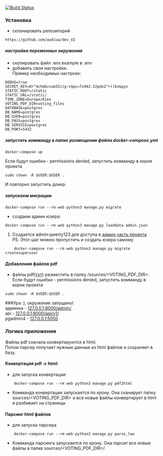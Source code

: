 [![Build Status](https://travis-ci.org/audiua/dev_XI.svg?branch=master)](https://travis-ci.org/audiua/dev_XI)

### Установка
+ склонировать репозиторий
```commandline
https://github.com/audiua/dev_XI
```

##### настройка переменных окружения
+ скопировать файл .env.example в .env
+ добавить свои настройки.   
Пример необходимых настроек:
```commandline
DEBUG=true
SECRET_KEY=0r^4chmbzsum32i(g-v$pc=7x942-22pde2^+))bv&pyo
STATIC_ROOT=/static
STATIC_URL=/static/
TIME_ZONE=Europe/Kiev
VOTING_PDF_DIR=voting_files
DATABASE=postgres
DB_NAME=postgres
DB_USER=postgres
DB_PASS=postgres
DB_SERVICE=postgres
DB_PORT=5432
```

##### запустить комманду в папке размещения файла docker-compose.yml
```commandline
docker-compose up
```
Если будут ошибки - permissions denied, запустить комманду в корне проекта
```commandline
sudo chown -R $USER:$USER .
```
И повторно запустить докер.

##### запускаем миграции
```commandline
docker-compose run --rm web python3 manage.py migrate
```
+ создаем админ юзера:
```commandline
docker-compose run --rm web python3 manage.py loaddata admin.json
```
1. Создается admin:qwerty123 для доступа в [админ часть проекта](http://127.0.0.1:8000/admin/)  
PS. Этот шаг можно пропустить и создать юзера самому
```commandline
    docker-compose run --rm web python3 manage.py migrate createsuperuser
```

#### Добавления файлов pdf
+ файлы pdf([тут](https://drive.google.com/file/d/0B5_FQ3NcRoptYS1jX1pXcG4wcUE/view)) разместить в папку
/sources/<VOTING_PDF_DIR>. Если будут ошибки - permissions denied, запустить комманду в корне проекта
```commandline
sudo chown -R $USER:$USER .
``` 

###Ура :), окружение запущено!  
админка - [127.0.0.1:8000/admin/](http://127.0.0.1:8000/admin/)  
api - [127.0.0.1:8000/api/v1/](http://127.0.0.1:8000/api/v1/)  
pgadmin4 - [127.0.0.1:5050](http://127.0.0.1:5050)  

### Логика приложения
Файлы pdf сначала конвертируются в html.  
Потом парсер получает нужные данные из html файлов и сохраняет в базу.

#### Конвертация pdf -> html:
+ для запуска конвертации 
```commandline
    docker-compose run --rm web python3 manage.py pdf2html
```
+ Комманда конвертации запускается по крону. Она сканирует 
папку sources/<VOTING_PDF_DIR> и все новые файлы конвертирует в html и разбивает на страницы

#### Парсинг html файлов
+ для запуска парсера
```commandline
    docker-compose run --rm web python3 manage.py parse_law
```

+ Комманда парсинга запускается по крону. Она парсит все новые файлы в 
папке sources/<VOTING_PDF_DIR>/


